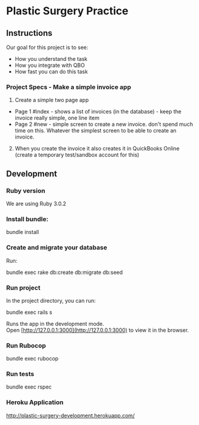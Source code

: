 # Plastic Surgery Practice

## Instructions

Our goal for this project is to see:

-	How you understand the task
-	How you integrate with QBO 
-	How fast you can do this task


### Project Specs - Make a simple invoice app

1.	Create a simple two page app
- Page 1 #index -  shows a list of invoices (in the database) - keep the invoice really simple,  one line item
- Page 2 #new  - simple screen to create a new invoice.  don't spend much time on this.  Whatever the simplest screen to be able to create an invoice. 
2.	When you create the invoice it also creates it in QuickBooks Online (create a temporary test/sandbox account for this) 



## Development

### Ruby version

We are using Ruby 3.0.2

### Install bundle:

  bundle install

### Create and migrate your database

Run:

  bundle exec rake db:create db:migrate db:seed

### Run project

In the project directory, you can run:

  bundle exec rails s

Runs the app in the development mode.<br>
Open [http://127.0.0.1:3000](http://127.0.0.1:3000) to view it in the browser.

### Run Rubocop

  bundle exec rubocop

### Run tests

  bundle exec rspec

### Heroku Application

  http://plastic-surgery-development.herokuapp.com/

